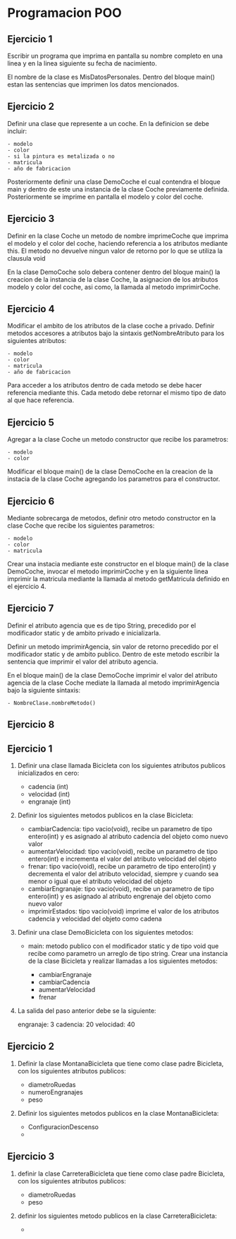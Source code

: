 # Programacion POO

## Ejercicio 1

Escribir un programa que imprima en pantalla su nombre completo en una linea y en la linea siguiente su fecha de nacimiento.

El nombre de la clase es MisDatosPersonales. Dentro del bloque main() estan las sentencias que imprimen los datos mencionados. 

## Ejercicio 2

Definir una clase que represente a un coche. En la definicion se debe incluir:

	- modelo
	- color
	- si la pintura es metalizada o no
	- matricula
	- año de fabricacion

Posteriormente definir una clase DemoCoche el cual contendra el bloque main y dentro de este una instancia de la clase Coche previamente definida. Posteriormente se imprime en pantalla el modelo y color del coche.

## Ejercicio 3

Definir en la clase Coche un metodo de nombre imprimeCoche que imprima el modelo y el color del coche, haciendo referencia a los atributos mediante this.
El metodo no devuelve ningun valor de retorno por lo que se utiliza la clausula void

En la clase DemoCoche solo debera contener dentro del bloque main() la creacion de la instancia de la clase Coche, la asignacion de los atributos modelo y color del coche, asi como, la llamada al metodo imprimirCoche.

## Ejercicio 4

Modificar el ambito de los atributos de la clase coche a privado. Definir metodos accesores a atributos bajo la sintaxis getNombreAtributo para los siguientes atributos:

	- modelo
	- color
	- matricula
	- año de fabricacion

Para acceder a los atributos dentro de cada metodo se debe hacer referencia mediante this.
Cada metodo debe retornar el mismo tipo de dato al que hace referencia.

## Ejercicio 5

Agregar a la clase Coche un metodo constructor que recibe los parametros:
	
	- modelo
	- color

Modificar el bloque main() de la clase DemoCoche en la creacion de la instacia de la clase Coche agregando los parametros para el constructor.

## Ejercicio 6

Mediante sobrecarga de metodos, definir otro metodo constructor en la clase Coche que recibe los siguientes parametros:

	- modelo
	- color
	- matricula

Crear una instacia mediante este constructor en el bloque main() de la clase DemoCoche, invocar el metodo imprimirCoche y en la siguiente linea imprimir la matricula mediante la llamada al metodo getMatricula definido en el ejercicio 4.

## Ejercicio 7

Definir el atributo agencia que es de tipo String, precedido por el modificador static y de ambito privado e inicializarla.

Definir un metodo imprimirAgencia, sin valor de retorno precedido por el modificador static y de ambito publico. Dentro de este metodo escribir la sentencia que imprimir el valor del atributo agencia.

En el bloque main() de la clase DemoCoche imprimir el valor del atributo agencia de la clase Coche mediate la llamada al metodo imprimirAgencia bajo la siguiente sintaxis:

	- NombreClase.nombreMetodo()

## Ejercicio 8



## Ejercicio 1

1. Definir una clase llamada Bicicleta con los siguientes atributos publicos inicializados en cero:
	
	- cadencia (int)
	- velocidad (int)
	- engranaje (int)

2. Definir los siguientes metodos publicos en la clase Bicicleta:

	- cambiarCadencia: tipo vacio(void), recibe un parametro de tipo entero(int) y es asignado al atributo cadencia del objeto como nuevo valor
	- aumentarVelocidad: tipo vacio(void), recibe un parametro de tipo entero(int) e incrementa el valor del atributo velocidad del objeto
	- frenar: tipo vacio(void), recibe un parametro de tipo entero(int) y decrementa el valor del atributo velocidad, siempre y cuando sea menor o igual que el atributo velocidad del objeto
	- cambiarEngranaje: tipo vacio(void), recibe un parametro de tipo entero(int) y es asignado al atributo engrenaje del objeto como nuevo valor
	- imprimirEstados: tipo vacio(void) imprime el valor de los atributos cadencia y velocidad del objeto como cadena

3. Definir una clase DemoBicicleta con los siguientes metodos:

	- main: metodo publico con el modificador static y de tipo void que recibe como parametro un arreglo de tipo string. 
	Crear una instancia de la clase Bicicleta y realizar llamadas a los siguientes metodos:

		- cambiarEngranaje
		- cambiarCadencia
		- aumentarVelocidad
		- frenar

4. La salida del paso anterior debe se la siguiente:
	
	engranaje: 3 cadencia: 20 velocidad: 40


## Ejercicio 2

1. Definir la clase MontanaBicicleta que tiene como clase padre Bicicleta, con los siguientes atributos publicos:
	- diametroRuedas
	- numeroEngranajes
	- peso

2. Definir los siguientes metodos publicos en la clase MontanaBicicleta:

	- ConfiguracionDescenso
	- 

## Ejercicio 3
1. definir la clase CarreteraBicicleta que tiene como clase padre Bicicleta, con los siguientes atributos publicos:
	- diametroRuedas
	- peso

2. definir los siguientes metodo publicos en la clase CarreteraBicicleta:

	- 


